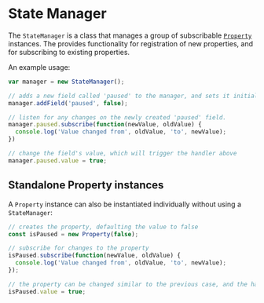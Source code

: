 # State Manager
The `StateManager` is a class that manages a group of subscribable [`Property`](./Property.js) instances.
The provides functionality for registration of new properties, and for subscribing to existing properties.

An example usage:

```javascript
var manager = new StateManager();

// adds a new field called 'paused' to the manager, and sets it initially to false
manager.addField('paused', false);

// listen for any changes on the newly created 'paused' field.
manager.paused.subscribe(function(newValue, oldValue) {
  console.log('Value changed from', oldValue, 'to', newValue);
})

// change the field's value, which will trigger the handler above
manager.paused.value = true;
```

## Standalone Property instances
A `Property` instance can also be instantiated individually without using a `StateManager`:

```javascript
// creates the property, defaulting the value to false
const isPaused = new Property(false);

// subscribe for changes to the property
isPaused.subscribe(function(newValue, oldValue) {
  console.log('Value changed from', oldValue, 'to', newValue);
});

// the property can be changed similar to the previous case, and the handler will be triggered appropriately
isPaused.value = true;
```
